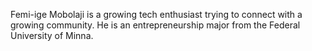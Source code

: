Femi-ige Mobolaji is a growing tech enthusiast trying to connect with a growing community. He is an entrepreneurship major from the Federal University of Minna.
